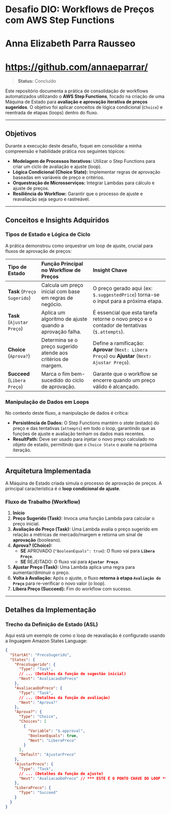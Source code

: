 # Desafio DIO: Workflows de Preços com AWS Step Functions
# Anna Elizabeth Parra Rausseo
# https://github.com/annaeparrar/

> **Status:** Concluído

Este repositório documenta a prática de consolidação de workflows automatizados utilizando o **AWS Step Functions**, focado na criação de uma Máquina de Estado para **avaliação e aprovação iterativa de preços sugeridos**. O objetivo foi aplicar conceitos de lógica condicional (`Choice`) e reentrada de etapas (loops) dentro do fluxo.

---

## Objetivos

Durante a execução deste desafio, foquei em consolidar a minha compreensão e habilidade prática nos seguintes tópicos:

* **Modelagem de Processos Iterativos:** Utilizar o Step Functions para criar um ciclo de avaliação e ajuste (loop).
* **Lógica Condicional (Choice State):** Implementar regras de aprovação baseadas em variáveis de preço e critérios.
* **Orquestração de Microsserviços:** Integrar Lambdas para cálculo e ajuste de preços.
* **Resiliência do Workflow:** Garantir que o processo de ajuste e reavaliação seja seguro e rastreável.

---

## Conceitos e Insights Adquiridos

### Tipos de Estado e Lógica de Ciclo

A prática demonstrou como orquestrar um loop de ajuste, crucial para fluxos de aprovação de preços:

| Tipo de Estado | Função Principal no Workflow de Preços | Insight Chave |
| :--- | :--- | :--- |
| **Task** (`Preço Sugerido`) | Calcula um preço inicial com base em regras de negócio. | O preço gerado aqui (ex: `$.suggestedPrice`) torna-se o input para a próxima etapa. |
| **Task** (`Ajustar Preço`) | Aplica um algoritmo de ajuste quando a aprovação falha. | É essencial que esta tarefa retorne o novo preço e o contador de tentativas (`$.attempts`). |
| **Choice** (`Aprova?`) | Determina se o preço sugerido atende aos critérios de margem. | Define a ramificação: **Aprovar** (`Next: Libera Preço`) ou **Ajustar** (`Next: Ajustar Preço`). |
| **Succeed** (`Libera Preço`) | Marca o fim bem-sucedido do ciclo de aprovação. | Garante que o workflow se encerre quando um preço válido é alcançado. |

### Manipulação de Dados em Loops

No contexto deste fluxo, a manipulação de dados é crítica:

* **Persistência de Dados:** O Step Functions mantém o *state* (estado) do preço e das tentativas (`attempts`) em todo o loop, garantindo que as funções de ajuste e avaliação tenham os dados mais recentes.
* **ResultPath:** Deve ser usado para injetar o novo preço calculado no objeto de estado, permitindo que o `Choice State` o avalie na próxima iteração.

---

## Arquitetura Implementada

A Máquina de Estado criada simula o processo de aprovação de preços. A principal característica é o **loop condicional de ajuste**.

### Fluxo de Trabalho (Workflow)

1.  **Início**
2.  **Preço Sugerido (Task):** Invoca uma função Lambda para calcular o preço inicial.
3.  **Avaliação do Preço (Task):** Uma Lambda avalia o preço sugerido em relação a métricas de mercado/margem e retorna um sinal de **aprovação** (booleano).
4.  **Aprova? (Choice):**
    * **SE** APROVADO (`"BooleanEquals": true`): O fluxo vai para **`Libera Preço`**.
    * **SE** REJEITADO: O fluxo vai para **`Ajustar Preço`**.
5.  **Ajustar Preço (Task):** Uma Lambda aplica uma regra para aumentar/diminuir o preço.
6.  **Volta à Avaliação:** Após o ajuste, o fluxo **retorna à etapa `Avaliação do Preço`** para re-verificar o novo valor (o loop).
7.  **Libera Preço (Succeed):** Fim do workflow com sucesso.


---

## Detalhes da Implementação

### Trecho da Definição de Estado (ASL)

Aqui está um exemplo de como o loop de reavaliação é configurado usando a linguagem Amazon States Language:

```json
{
  "StartAt": "PrecoSugerido",
  "States": {
    "PrecoSugerido": {
      "Type": "Task",
      // ... (Detalhes da função de sugestão inicial)
      "Next": "AvaliacaoDoPreco"
    },
    "AvaliacaoDoPreco": {
      "Type": "Task",
      // ... (Detalhes da função de avaliação)
      "Next": "Aprova?"
    },
    "Aprova?": {
      "Type": "Choice",
      "Choices": [
        {
          "Variable": "$.approval", 
          "BooleanEquals": true,
          "Next": "LiberaPreco"
        }
      ],
      "Default": "AjustarPreco"
    },
    "AjustarPreco": {
      "Type": "Task",
      // ... (Detalhes da função de ajuste)
      "Next": "AvaliacaoDoPreco" // *** ESTE É O PONTO CHAVE DO LOOP ***
    },
    "LiberaPreco": {
      "Type": "Succeed"
    }
  }
}

